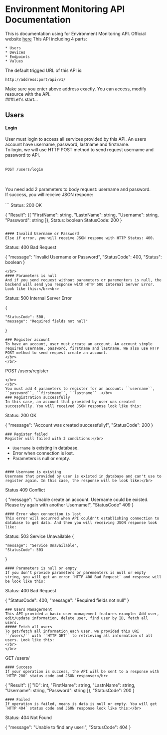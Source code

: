 # Environment Monitoring API Documentation

This is documentation using for Environment Monitoring API.
Official website [here](http://hueic.edu.vn)
This API including 4 parts:
</br>
```
* Users
* Devices
* Endpoints
* Values
```

The default trigged URL of this API is:</br>
```
http://address:port/api/v1/
```
Make sure you enter above address exactly. You can access, modify resource with the API.<br>
###Let's start...
## Users
#### Login
User must login to access all services provided by this API. An users account have username, password, lastname and firstname.</br>
To login, we will use HTTP POST method to send request username and password to API.
</br>
</br>

```
POST /users/login
```

</br>
<br>
You need add 2 parameters to body request: username and password.</br>
If success, you will receive JSON respone:</br></br>
```
Status: 200 OK

{
    "Result":
    {[
        "FirstName": string,
        "LastnName": string,
        "Username": string,
        "Password": string
    ]},
    Status: boolean
    StatusCode: 200
}
```

#### Invalid Username or Password
Else if error, you will receive JSON respone with HTTP Status: 400.
```
Status: 400 Bad Request

{
    "message": "Invalid Username or Password",
    "StatusCode": 400,
    "Status": boolean
} 
```
</br>
#### Parameters is null
And if you send request without parameters or parementers is null, the backend will send you response with HTTP 500 Internal Server Error. Look like this:</br><br>
```
Status: 500 Internal Server Error

{
    
    "StatusCode": 500,
    "message": "Required fields not null"
}
```
### Register account
To have an account, user must create an account. An account simple required username, password, firstname and lastname. We also use HTTP POST method to send request create an account.
</br>
</br>
```
POST /users/register
```
</br>
</br>
You must add 4 parameters to register for an account: ``username``, ``password``, ``firstname``, ``lastname`` .</br>
### Registration successfully
In this case, an account that provided by user was created successfully. You will received JSON response look like this:
```
Status: 200 OK

{
	"message": "Account was created successfully!",
	"StatusCode": 200
}
```
### Register failed
Register will failed with 3 conditions:</br>
```
* ``Username`` is existing in database.
* Error when connection is lost.
* Parameters is null or empty.
```

#### Username is existing
Username that provided by user is existed in database and can't use to register again. In this case, the response will be look like:</br>
```
Status 409 Conflict

{
	"message": "Unable create an account. Username could be existed. Please try again with another Username!",
	"StatusCode" 409
}
```
#### Error when connection is lost
This error will occurred when API couldn't establishing connection to database to get data. And then you will receiving JSON response look like:
```
Status: 503 Service Unavailable
{
    
    "message": "Service Unavailable",
    "StatusCode": 503
}
```
#### Parameters is null or empty
If you don't provide parameters or parementers is null or empty string, you will get an error `HTTP 400 Bad Request` and response will be look like this:
```
Status: 400 Bad Request

{
    "StatusCode": 400,
    "message": "Required fields not null"
}
```
### Users Managerment
This API provided a basic user management features example: Add user, edit/update information, delete user, find user by ID, fetch all users.
##### Fetch all users
To get/fetch all information each user, we provided this URI ``/users/`` with ``HTTP GET`` to retrieving all information of all users. Look like this:
</br>
</br>
```
GET /users/
```
#### Success
If your operation is success, the API will be sent to a response with `HTTP 200` status code and JSON response:</br>
```
{
    "Result": 
    {[
        "ID": int,
        "FirstName": string,
        "LastnName": string,
        "Username": string,
        "Password": string
    ]}, 
    "StatusCode": 200
}
```
#### Failed
If operation is failed, means is data is null or empty. You will get `HTTP 404` status code and JSON response look like this:</br>
```
Status: 404 Not Found

{
    "message": "Unable to find any user!",
    "StatusCode": 404
}
```